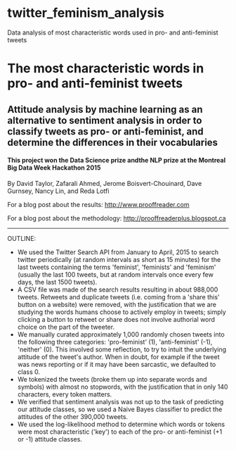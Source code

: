 # twitter_feminism_analysis
Data analysis of most characteristic words used in pro- and anti-feminist tweets

# The most characteristic words in pro- and anti-feminist tweets #

## Attitude analysis by machine learning as an alternative to sentiment analysis in order to classify tweets as pro- or anti-feminist, and determine the differences in their vocabularies ##

#### This project won the Data Science prize andthe  NLP prize at the Montreal Big Data Week Hackathon 2015 #

By David Taylor, Zafarali Ahmed, Jerome Boisvert-Chouinard, Dave Gurnsey, Nancy Lin, and Reda Lotfi

For a blog post about the results: http://www.prooffreader.com

For a blog post about the methodology: http://prooffreaderplus.blogspot.ca

---

OUTLINE:

* We used the Twitter Search API from January to April, 2015 to search twitter periodically (at random intervals as short as 15 minutes) for the last tweets containing the terms 'feminist', 'feminists' and 'feminism' (usually the last 100 tweets, but at random intervals once every few days, the last 1500 tweets). 
* A CSV file was made of the search results resulting in about 988,000 tweets. Retweets and duplicate tweets (i.e. coming from a 'share this' button on a website) were removed, with the justification that we are studying the words humans choose to actively employ in tweets; simply clicking a button to retweet or share does not involve authorial word choice on the part of the tweeter.
* We manually curated approximately 1,000 randomly chosen tweets into the following three categories: 'pro-feminist' (1), 'anti-feminist' (-1), 'neither' (0). This involved some reflection, to try to intuit the underlying attitude of the tweet's author. When in doubt, for example if the tweet was news reporting or if it may have been sarcastic, we defaulted to class 0.
* We tokenized the tweets (broke them up into separate words and symbols) with almost no stopwords, with the justification that in only 140 characters, every token matters.
* We verified that sentiment analysis was not up to the task of predicting our attitude classes, so we used a Naive Bayes classifier to predict the attitudes of the other 390,000 tweets.
* We used the log-likelihood method to determine which words or tokens were most characteristic ('key') to each of the pro- or anti-feminist (+1 or -1) attitude classes.
